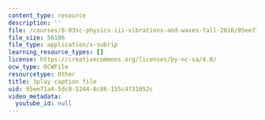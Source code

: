 ```yaml
---
content_type: resource
description: ''
file: /courses/8-03sc-physics-iii-vibrations-and-waves-fall-2016/95ee71a45dc052448c86155c4731052c_4ysFC9vd3GE.vtt
file_size: 56186
file_type: application/x-subrip
learning_resource_types: []
license: https://creativecommons.org/licenses/by-nc-sa/4.0/
ocw_type: OCWFile
resourcetype: Other
title: 3play caption file
uid: 95ee71a4-5dc0-5244-8c86-155c4731052c
video_metadata:
  youtube_id: null
---
```

